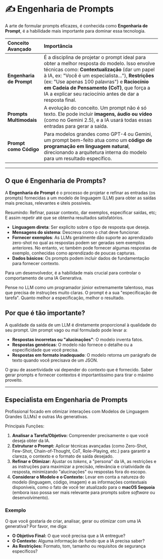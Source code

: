 # ✍️ Engenharia de Prompts

A arte de formular prompts eficazes, é conhecida como **Engenharia de Prompt**, é a habilidade mais importante para dominar essa tecnologia.

| Conceito Avançado | Importância |
| :--- | :--- |
| **Engenharia de Prompt** | É a disciplina de projetar o prompt ideal para obter a melhor resposta do modelo. Isso envolve técnicas como: **Contextualização** (dar um papel à IA, ex: "Você é um especialista..."), **Restrições** (ex: "Use apenas 100 palavras") e **Raciocínio em Cadeia de Pensamento (CoT)**, que força a IA a explicar seu raciocínio antes de dar a resposta final. |
| **Prompts Multimodais** | A evolução do conceito. Um prompt não é só texto. Ele pode incluir **imagens, áudio ou vídeo** (como no Gemini 2.5), e a IA usará todas essas entradas para gerar a saída. |
| **Prompt como Código** | Para modelos grandes como GPT-4 ou Gemini, um prompt bem-feito atua como um **código de programação em linguagem natural**, direcionando a arquitetura interna do modelo para um resultado específico. |

---

## O que é Engenharia de Prompts?

A **Engenharia de Prompt** é o processo de projetar e refinar as entradas (os prompts) fornecidas a um modelo de linguagem (LLM) para obter as saídas mais precisas, relevantes e úteis possíveis.

Resumindo: Refinar, passar contexto, dar exemplos, especificar saídas, etc; E assim repetir até que se obtenha resultados satisfatórios.

- **Linguagem direta**: Ser explicito sobre o tipo de resposta que deseja.
- **Mensagens do sistema**: Descreva como o chat deve funcionar.
- **Fornecer exemplos**: As LLMs geralmente dão suporte ao aprendizado zero-shot no qual as respostas podem ser geradas sem exemplos anteriores. No entanto, vc também pode fornecer algumas respostas de exemplo, conhecidas como aprendizado de poucas capturas.
- **Dados básicos**: Os prompts podem incluir dados de fundamentação para fornecer contexto.

Para um desenvolvedor, é a habilidade mais crucial para controlar o comportamento de uma IA Generativa.

Pense no LLM como um programador júnior extremamente talentoso, mas que precisa de instruções muito claras. O prompt é a sua "especificação de tarefa". Quanto melhor a especificação, melhor o resultado.

## Por que é tão importante?

A qualidade da saída de um LLM é diretamente proporcional à qualidade do seu prompt. Um prompt vago ou mal formulado pode levar a:

- **Respostas incorretas ou "alucinações"**: O modelo inventa fatos.
- **Respostas genéricas**: O modelo não fornece o detalhe ou a especificidade que você precisa.
- **Respostas em formato inadequado**: O modelo retorna um parágrafo de texto quando você precisava de um JSON.

O grau de assertividade vai depender do contexto que é fornecido.
Saber gerar prompts e fornecer contextos é importantíssimo para tirar o máximo proveito.

---

## Especialista em Engenharia de Prompts

Profissional focado em otimizar interações com Modelos de Linguagem Grandes (LLMs) e outras IAs generativas.

Principais Funções:

1. **Analisar a Tarefa/Objetivo:** Compreender precisamente o que você deseja obter da IA.
2. **Estruturar o Prompt:** Aplicar técnicas avançadas (como Zero-Shot, Few-Shot, Chain-of-Thought, CoT, Role-Playing, etc.) para garantir a clareza, o contexto e o formato de saída desejado.
3. **Refinar e Otimizar:** Ajustar os *tokens*, a "persona" da IA, as restrições e as instruções para maximizar a precisão, relevância e criatividade da resposta, minimizando "alucinações" ou respostas fora do escopo.
4. **Considerar o Modelo e o Contexto:** Levar em conta a natureza do modelo (linguagem, código, imagem) e as informações contextuais disponíveis, como o fato de você ter atualizado para o **macOS Sequoia** (embora isso possa ser mais relevante para prompts sobre *software* ou desenvolvimento).

### Exemplo

O que você gostaria de criar, analisar, gerar ou otimizar com uma IA generativa?
Por favor, me diga:

- **O Objetivo Final:** O que você precisa que a IA entregue?
- **O Contexto:** Alguma informação de fundo que a IA precisa saber?
- **As Restrições:** Formato, tom, tamanho ou requisitos de segurança específicos?
